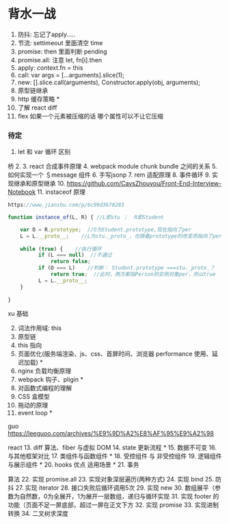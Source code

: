 # 背水一战

1. 防抖: 忘记了apply.....
2. 节流: settimeout 里面清空 time
3. promise: then 里面判断 pending
4. promise.all: 注意 let, fn[i].then
5. apply: context.fn = this
6. call: var args = [...arguments].slice(1);
7. new: [].slice.call(arguments),  Constructor.apply(obj, arguments);
8. 原型链继承
9. http 缓存策略  *
10. 了解 react diff
11. flex 如果一个元素被压缩的话 哪个属性可以不让它压缩



### 待定
1. let 和 var 循环 区别

桥
2. 
3. react 合成事件原理
4. webpack module chunk bundle 之间的关系
5. 如何实现一个 ＄message 组件
6. 手写jsonp
7. rem 适配原理
8. 事件循环
9. 实现继承和原型继承
10. https://github.com/CavsZhouyou/Front-End-Interview-Notebook
11. instaceof 原理
```js
https://www.jianshu.com/p/6c99d3678283

function instance_of(L, R) { //L即stu ；  R即Student

    var O = R.prototype;  //O为Student.prototype,现在指向了per
    L = L.__proto__;    //L为stu._proto_，也随着prototype的改变而指向了per
 
    while (true) {    //执行循环
          if (L === null)  //不通过
              return false;   
          if (O === L)    //判断： Student.prototype ===stu._proto_？
              return true;  //此时，两方都指Person的实例对象per，所以true
          L = L.__proto__;                   
    }
 
} 
```

xu
基础

2. 词法作用域: this
3. 原型链 
4. this 指向
6. 页面优化(服务端渲染、js、css、首屏时间、浏览器 performance 使用、延迟加载) *
7. nginx 负载均衡原理
8. webpack 钩子、pligin *
9. 对函数式编程的理解
10. CSS 盒模型
11. 拖动的原理
12. event loop *

guo
https://leeguoo.com/archives/%E9%9D%A2%E8%AF%95%E9%A2%98

react
13. diff 算法、fiber 与虚拟 DOM
14. state 更新流程 *
15. 数据不可变
16. 与其他框架对比
17. 类组件与函数组件 *
18. 受控组件 与 非受控组件
19. 逻辑组件 与展示组件 *
20. hooks 优点 适用场景 *
21. 事务

算法
22. 实现 promise.all
23. 实现对象深层遍历(两种方式)
24. 实现 bind
25. 防抖
27. 实现 iterator
28. 接口失败后循环调用5次
29. 实现 new
30. 数组展平（参数为自然数，0为全展开，1为展开一层数组，递归与循环实现
31. 实现 footer 的功能（页面不足一屏底部，超过一屏在正文下方
32. 实现 promise
33. 实现进制转换
34. 二叉树求深度
